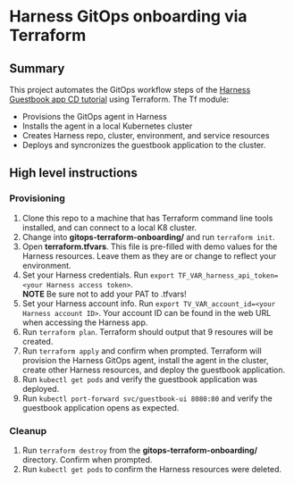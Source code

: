 # Harness GitOps onboarding via Terraform

## Summary

This project automates the GitOps workflow steps of the [Harness Guestbook app CD tutorial](https://developer.harness.io/tutorials/cd-pipelines/kubernetes/manifest/) using Terraform. The Tf module:

- Provisions the GitOps agent in Harness
- Installs the agent in a local Kubernetes cluster
- Creates Harness repo, cluster, environment, and service resources
- Deploys and syncronizes the guestbook application to the cluster.

## High level instructions

### Provisioning
1. Clone this repo to a machine that has Terraform command line tools installed, and can connect to a local K8 cluster.
1. Change into **gitops-terraform-onboarding/** and run `terraform init`.
1. Open **terraform.tfvars**. This file is pre-filled with demo values for the Harness resources. Leave them as they are or change to reflect your environment. 
1. Set your Harness credentials. Run `export TF_VAR_harness_api_token=<your Harness access token>`. <br/> **NOTE** Be sure not to add your PAT to .tfvars!
1. Set your Harness account info. Run `export TV_VAR_account_id=<your Harness account ID>`. Your account ID can be found in the web URL when accessing the Harness app.
1. Run `terraform plan`. Terraform should output that 9 resoures will be created.
1. Run `terraform apply` and confirm when prompted. Terraform will provision the Harness GitOps agent, install the agent in the cluster, create other Harness resources, and deploy the guestbook application. 
1. Run `kubectl get pods` and verify the guestbook application was deployed.
1. Run `kubectl port-forward svc/guestbook-ui 8080:80` and verify the guestbook application opens as expected.

### Cleanup
1. Run `terraform destroy` from the **gitops-terraform-onboarding/** directory. Confirm when prompted.
1. Run `kubectl get pods` to confirm the Harness resources were deleted.
